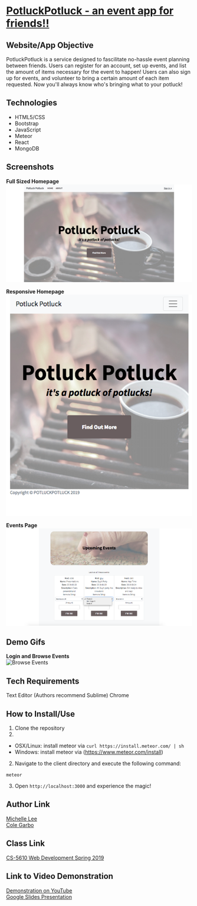 # [PotluckPotluck - an event app for friends!!](https://potluckpotluck.herokuapp.com/)

## Website/App Objective  
PotluckPotluck is a service designed to fascilitate no-hassle event planning between friends. Users can register for an account, set up events, and list the amount of items necessary for the event to happen! Users can also sign up for events, and volunteer to bring a certain amount of each item requested. Now you'll always know who's bringing what to your potluck!

## Technologies  
+ HTML5/CSS
+ Bootstrap
+ JavaScript
+ Meteor
+ React
+ MongoDB

## Screenshots

**Full Sized Homepage** 
![Image of Homepage (Full-Sized)](https://github.com/coleig/Potluck2X/blob/master/public/vendor/img/ScreenShot-Landing.png?raw=true)

**Responsive Homepage**
![Image of Homepage (Resized)](https://github.com/coleig/Potluck2X/blob/master/public/vendor/img/ScreenShot-Responsive.png?raw=true)

**Events Page**
![Events Page](https://github.com/coleig/Potluck2X/blob/master/public/vendor/img/ScreenShot-Events.png?raw=true)

## Demo Gifs
**Login and Browse Events**  
![Browse Events](https://github.com/coleig/Potluck2X/blob/master/public/vendor/img/ScreenShot-Gif.gif?raw=true)

## Tech Requirements
Text Editor (Authors recommend Sublime)
Chrome

## How to Install/Use
1. Clone the repository
2. 
+ OSX/Linux: install meteor via `curl https://install.meteor.com/ | sh` 
+ Windows: install meteor via (https://www.meteor.com/install)
2. Navigate to the client directory and execute the following command:
```
meteor
```
3. Open `http://localhost:3000` and experience the magic!


## Author Link
[Michelle Lee](https://michelledlee.github.io/)  
[Cole Garbo](https://coleig.github.io/)

## Class Link
[CS-5610 Web Development Spring 2019](http://johnguerra.co/classes/webDevelopment_spring_2019/)

## Link to Video Demonstration
[Demonstration on YouTube](https://youtu.be/iiKXtHgBpnQ)  
[Google Slides Presentation](https://docs.google.com/presentation/d/1jaNBV_fbp1MKP_RDCEQWcnIHKH2poeKRQdOKe0MWu_A/edit?usp=sharing)
